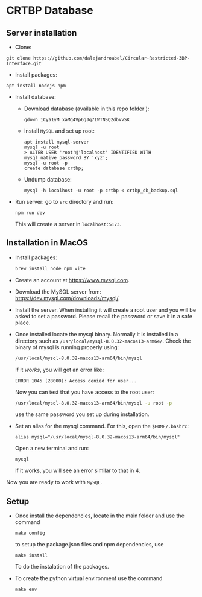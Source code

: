 # CRTBP Database

## Server installation

- Clone:

```
git clone https://github.com/dalejandroabel/Circular-Restricted-3BP-Interface.git
```

- Install packages:

```
apt install nodejs npm
```

- Install database:

  - Download database (available in this repo folder []()):

    ```
    gdown 1Cya1yM_xaMg4Vp6gJq7IWTNSQ2dbVvSK
    ```

  - Install `MySQL` and set up root:

    ```
    apt install mysql-server
    mysql -u root
    > ALTER USER 'root'@'localhost' IDENTIFIED WITH mysql_native_password BY 'xyz';
    mysql -u root -p
    create database crtbp;
    ```
    

  - Undump database:

    ```
    mysql -h localhost -u root -p crtbp < crtbp_db_backup.sql 
    ```

- Run server: go to `src` directory and run:

  ```
  npm run dev
  ```

  This will create a server in `localhost:5173`.

## Installation in MacOS

- Install packages:

   ```sh
   brew install node npm vite
   ```

- Create an account at https://www.mysql.com.

- Download the MySQL server from: https://dev.mysql.com/downloads/mysql/.

- Install the server. When installing it will create a root user and
you will be asked to set a password. Please recall the password or
save it in a safe place.

- Once installed locate the mysql binary. Normally it is installed in a directory such as `/usr/local/mysql-8.0.32-macos13-arm64/`. Check the binary of mysql is running properly using:

   ```sh
   /usr/local/mysql-8.0.32-macos13-arm64/bin/mysql
   ```
   If it *works*, you will get an error like:

   ```
   ERROR 1045 (28000): Access denied for user...
   ```

   Now you can test that you have access to the root user:

   ```sh
   /usr/local/mysql-8.0.32-macos13-arm64/bin/mysql -u root -p 
   ```
   use the same password you set up during installation.

- Set an alias for the mysql command. For this, open the `$HOME/.bashrc`:

   ```
   alias mysql="/usr/local/mysql-8.0.32-macos13-arm64/bin/mysql"
   ```

   Open a new terminal and run:
   ```
   mysql
   ```
   if it works, you will see an error similar to that in 4.

Now you are ready to work with `MySQL`.


## Setup 

- Once install the dependencies, locate in the main folder and use the command

   ```
   make config
   ```

  to setup the package.json files and npm dependencies, use 

    ```
   make install
   ```

   To do the instalation of the packages.

- To create the python virtual environment use the command

   ```
   make env
   ```

   